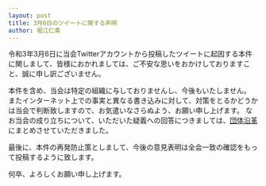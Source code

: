 ```yaml
---
layout: post
title: 3月6日のツイートに関する声明
author: 堀江仁貴
---
```


令和3年3月6日に当会Twitterアカウントから投稿したツイートに起因する本件に関しまして、皆様におかれましては、ご不安な思いをおかけしておりますこと、誠に申し訳ございません。

本件を含め、当会は特定の組織に与しておりませんし、今後もいたしません。
またインターネット上での事実と異なる書き込みに対して、対策をとるかどうかは当会で判断致しますので、お気遣いなさらぬよう、お願い申し上げます。
なお当会の成り立ちについて、いただいた疑義への回答につきましては、[団体沿革](/docs/history.html)にまとめさせていただきました。

最後に、本件の再発防止策としまして、今後の意見表明は全会一致の確認をもって投稿するように致します。

何卒、よろしくお願い申し上げます。
